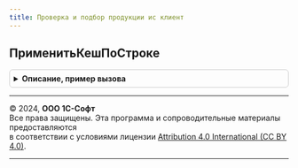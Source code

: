```yaml
---
title: Проверка и подбор продукции ис клиент
---
```



## ПрименитьКешПоСтроке
<details style="margin: 1em 0; padding: 0.5em; border: 1px solid #ccc; border-radius: 6px;">

<summary style="font-weight: bold; cursor: pointer;">Описание, пример вызова</summary>

```bsl

// Обновляет статус проверки маркируемой продукции при изменении количества/состава строк по кешированным данным
//   состава табличной части "Штрихкоды упаковок".
//
// Параметры:
//   Форма - ФормаКлиентскогоПриложения - редактируемая форма.
//   ТабличнаяЧастьТовары - ДанныеФормыКоллекция - редактируемая таблица.
//   ДанныеСтроки - ДанныеФормыЭлементКоллекции - редактируемая строка.
//   ДанныеКешаСтроки - Структура - данные строки перед редактированием.
//   ВсеТоварыМаркируемые - Булево - Обработка всех маркируемых товаров.
//   ДополнительныеКлючи - Строка - дополнительные ключи связи строк товаров и кеша штрихкодов упаковок.
//   ИмяКолонкиКоличество - Строка - имя колонки "Количество" в табличной части документа.
//   Сценарий - Число - сценарий обработки (таблица штрихкодов упаковок и редактируемая таблица).
// Возвращаемое значение:
//   Булево - требуется пересчет кеша для всей табличной части.
Функция ПрименитьКешПоСтроке(Форма, ТабличнаяЧастьТовары, ДанныеСтроки, ДанныеКешаСтроки, ВсеТоварыМаркируемые = Ложь, ДополнительныеКлючи = "", ИмяКолонкиКоличество = "Количество", Сценарий = 0) Экспорт
```

Пример вызова
```bsl
Результат = ПроверкаИПодборПродукцииИСКлиент.ПрименитьКешПоСтроке(Форма, ТабличнаяЧастьТовары, ДанныеСтроки, ДанныеКешаСтроки, ВсеТоварыМаркируемые, ДополнительныеКлючи, ИмяКолонкиКоличество, Сценарий);
```
</details>

---

© 2024, **ООО 1С-Софт**  
Все права защищены. Эта программа и сопроводительные материалы предоставляются  
в соответствии с условиями лицензии [Attribution 4.0 International (CC BY 4.0)](https://creativecommons.org/licenses/by/4.0/legalcode).

---
